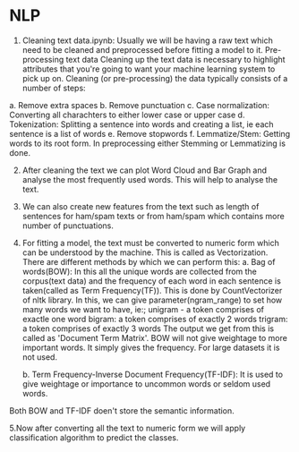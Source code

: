 # NLP
1. Cleaning text data.ipynb:
Usually we will be having a raw text which need to be cleaned and preprocessed before fitting a model to it.
Pre-processing text data
Cleaning up the text data is necessary to highlight attributes that you're going to want your machine learning system to pick up on. Cleaning (or pre-processing) the data typically consists of a number of steps:

a. Remove extra spaces
b. Remove punctuation
c. Case normalization: Converting all charachters to either lower case or upper case
d. Tokenization: Splitting a sentence into words and creating a list, ie each sentence is a list of words
e. Remove stopwords
f. Lemmatize/Stem: Getting words to its root form. In preprocessing either Stemming or Lemmatizing is done.

2. After cleaning the text we can plot Word Cloud and Bar Graph and analyse the most frequently used words. This will help to analyse the text.

3. We can also create new features from the text such as length of sentences for ham/spam texts or from ham/spam which contains more number of punctuations.

4. For fitting a model, the text must be converted to numeric form which can be understood by the machine. This is called as Vectorization. There are different methods by which we can perform this:
  a. Bag of words(BOW): In this all the unique words are collected from the corpus(text data) and the frequency of each word in each sentence is taken(called as Term Frequency(TF)). This is done by CountVectorizer of nltk library. In this, we can give parameter(ngram_range) to set how many words we want to have, ie:;
    unigram - a token comprises of exactle one word
    bigram: a token comprises of exactly 2 words
    trigram: a token comprises of exactly 3 words
    The output we get from this is called as 'Document Term Matrix'.
   BOW will not give weightage to more important words. It simply gives the frequency. For large datasets it is not used.
   
   b. Term Frequency-Inverse Document Frequency(TF-IDF): It is used to give weightage or importance to uncommon words or seldom used words.
   
  Both BOW and TF-IDF doen't store the semantic information.
  
5.Now after converting all the text to numeric form we will apply classification algorithm to predict the classes.
